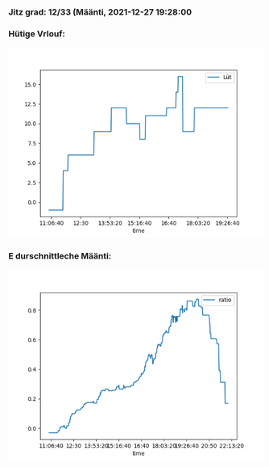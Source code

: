 ### Jitz grad: 12/33 (Määnti, 2021-12-27 19:28:00

### Hütige Vrlouf:
![Graph](Today.png)

### E durschnittleche Määnti:
![Graph](Määnti.png)
